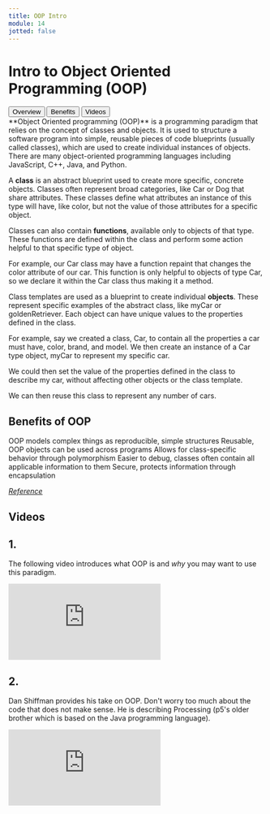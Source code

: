 ```yaml
---
title: OOP Intro
module: 14
jotted: false
---
```


# Intro to Object Oriented Programming (OOP)
<div class="tab">
  <button class="tablinks active" onclick="openTab(event, 'Overview')">Overview</button>
  <button class="tablinks" onclick="openTab(event, 'Benefits')">Benefits</button>
  <button class="tablinks" onclick="openTab(event, 'Videos')">Videos</button>
 
</div>

<div id="Overview" class="tabcontent" style="display:block"  >
<div class="tabhtml" markdown="1">
**Object Oriented programming (OOP)** is a programming paradigm that relies on the concept of classes and objects. It is used to structure a software program into simple, reusable pieces of code blueprints (usually called classes), which are used to create individual instances of objects. There are many object-oriented programming languages including JavaScript, C++, Java, and Python.

A **class** is an abstract blueprint used to create more specific, concrete objects. Classes often represent broad categories, like Car or Dog that share attributes. These classes define what attributes an instance of this type will have, like color, but not the value of those attributes for a specific object.

Classes can also contain **functions**, available only to objects of that type. These functions are defined within the class and perform some action helpful to that specific type of object.

For example, our Car class may have a function repaint that changes the color attribute of our car. This function is only helpful to objects of type Car, so we declare it within the Car class thus making it a method.

Class templates are used as a blueprint to create individual **objects**. These represent specific examples of the abstract class, like myCar or goldenRetriever. Each object can have unique values to the properties defined in the class.

For example, say we created a class, Car, to contain all the properties a car must have, color, brand, and model. We then create an instance of a Car type object, myCar to represent my specific car.

We could then set the value of the properties defined in the class to describe my car, without affecting other objects or the class template.

We can then reuse this class to represent any number of cars.
</div>
</div>
<div id="Benefits" class="tabcontent">
<div class="tabhtml" markdown="1">

## Benefits of OOP

OOP models complex things as reproducible, simple structures
Reusable, OOP objects can be used across programs
Allows for class-specific behavior through polymorphism
Easier to debug, classes often contain all applicable information to them
Secure, protects information through encapsulation

<a href="https://www.educative.io/blog/object-oriented-programming" target="_new"><em>Reference</em></a>

</div>
</div>
<div id="Videos" class="tabcontent">
<div class="tabhtml" markdown="1">

## Videos

## 1.

The following video introduces what OOP is and _why_ you may want to use this paradigm.

<div class="embed-responsive embed-responsive-16by9"><iframe class="embed-responsive-item" src="https://www.youtube.com/embed/SS-9y0H3Si8" frameborder="0" allowfullscreen></iframe></div>

## 2.

Dan Shiffman provides his take on OOP. Don't worry too much about the code that does not make sense. He is describing Processing (p5's older brother which is based on the Java programming language).

<div class="embed-responsive embed-responsive-16by9"><iframe class="embed-responsive-item" src="https://www.youtube.com/embed/YcbcfkLzgvs" frameborder="0" allowfullscreen></iframe></div>

</div>
</div>
